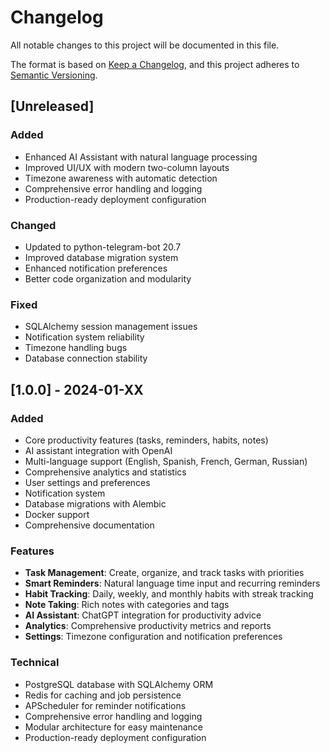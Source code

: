 # Changelog

All notable changes to this project will be documented in this file.

The format is based on [Keep a Changelog](https://keepachangelog.com/en/1.0.0/),
and this project adheres to [Semantic Versioning](https://semver.org/spec/v2.0.0.html).

## [Unreleased]

### Added
- Enhanced AI Assistant with natural language processing
- Improved UI/UX with modern two-column layouts
- Timezone awareness with automatic detection
- Comprehensive error handling and logging
- Production-ready deployment configuration

### Changed
- Updated to python-telegram-bot 20.7
- Improved database migration system
- Enhanced notification preferences
- Better code organization and modularity

### Fixed
- SQLAlchemy session management issues
- Notification system reliability
- Timezone handling bugs
- Database connection stability

## [1.0.0] - 2024-01-XX

### Added
- Core productivity features (tasks, reminders, habits, notes)
- AI assistant integration with OpenAI
- Multi-language support (English, Spanish, French, German, Russian)
- Comprehensive analytics and statistics
- User settings and preferences
- Notification system
- Database migrations with Alembic
- Docker support
- Comprehensive documentation

### Features
- **Task Management**: Create, organize, and track tasks with priorities
- **Smart Reminders**: Natural language time input and recurring reminders
- **Habit Tracking**: Daily, weekly, and monthly habits with streak tracking
- **Note Taking**: Rich notes with categories and tags
- **AI Assistant**: ChatGPT integration for productivity advice
- **Analytics**: Comprehensive productivity metrics and reports
- **Settings**: Timezone configuration and notification preferences

### Technical
- PostgreSQL database with SQLAlchemy ORM
- Redis for caching and job persistence
- APScheduler for reminder notifications
- Comprehensive error handling and logging
- Modular architecture for easy maintenance
- Production-ready deployment configuration 